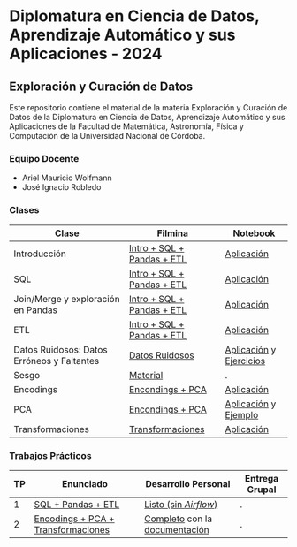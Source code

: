 # Diplomatura en Ciencia de Datos, Aprendizaje Automático y sus Aplicaciones - 2024

## Exploración y Curación de Datos

Este repositorio contiene el material de la materia Exploración y Curación de Datos de la Diplomatura en Ciencia de Datos, Aprendizaje Automático y sus Aplicaciones de la Facultad de Matemática, Astronomía, Física y Computación de la Universidad Nacional de Córdoba.

### Equipo Docente

- Ariel Mauricio Wolfmann
- José Ignacio Robledo

### Clases

| Clase | Filmina | Notebook |
|-------|---------|----------|
| Introducción | [Intro + SQL + Pandas + ETL](/clases/filminas/DiploDatos%2024%20-%20EyCD%20-%20Clase%201%20y%202.pdf) | [Aplicación](/clases/notebooks/01_Exploracion.ipynb) |
| SQL | [Intro + SQL + Pandas + ETL](/clases/filminas/DiploDatos%2024%20-%20EyCD%20-%20Clase%201%20y%202.pdf) | [Aplicación](/clases/notebooks/02_SQL.ipynb) |
| Join/Merge y exploración en Pandas | [Intro + SQL + Pandas + ETL](/clases/filminas/DiploDatos%2024%20-%20EyCD%20-%20Clase%201%20y%202.pdf) | [Aplicación](/clases/notebooks/02_1_Combinación_de_datasets.ipynb) |
| ETL | [Intro + SQL + Pandas + ETL](/clases/filminas/DiploDatos%2024%20-%20EyCD%20-%20Clase%201%20y%202.pdf) | [Aplicación](/clases/notebooks/03_02_ETLs_DAGs.ipynb) |
| Datos Ruidosos: Datos Erróneos y Faltantes | [Datos Ruidosos](/clases/filminas/DiploDatos24%20-%20EyCD%20-%20Clase%203.pdf) | [Aplicación](./clases/notebooks/03_Datos_faltantes.ipynb) y [Ejercicios](./clases/notebooks/03_Datos_faltantes_Ejercicios.ipynb) |
| Sesgo | [Material](./clases/filminas/DiploDatos24%20-%20EyCD%20-%20%20Clase%204%20-%20Sesgo.pdf) | . |
| Encodings | [Encondings + PCA](./clases/filminas/DiploDatos24%20-%20EyCD%20-%20%20Clase%204.2%20-%20Encodings%20y%20PCA.pdf) | [Aplicación](./clases/notebooks/04_Encodings_TiposDeVariables.ipynb) |
| PCA | [Encondings + PCA](./clases/filminas/DiploDatos24%20-%20EyCD%20-%20%20Clase%204.2%20-%20Encodings%20y%20PCA.pdf) | [Aplicación](./clases/notebooks/04_Encodings_PCA_2024.ipynb) y [Ejemplo](./clases/notebooks/04_PCA_Ejemplo_de_juguete_2024.ipynb) |
| Transformaciones | [Transformaciones](./clases/filminas/DiploDatos24%20-%20EyCD%20-%20%20Clase%204.3%20-Transformaciones.pdf) | [Aplicación](./clases/notebooks/04_Transformaciones_2024.ipynb) |

### Trabajos Prácticos

| TP | Enunciado | Desarrollo Personal | Entrega Grupal |
|----|-----------|-------|---------|
| 1 | [SQL + Pandas + ETL](/evaluación/entregable1/original.ipynb) | [Listo (sin *Airflow*)](./evaluación/entregable1/personal.ipynb) | . |
| 2 | [Encodings + PCA + Transformaciones](./evaluación/entregable2/original.ipynb) | [Completo](./evaluación/entregable2/personal.ipynb) con la [documentación](./evaluación/entregable2/personal_reporte.md) | . |
